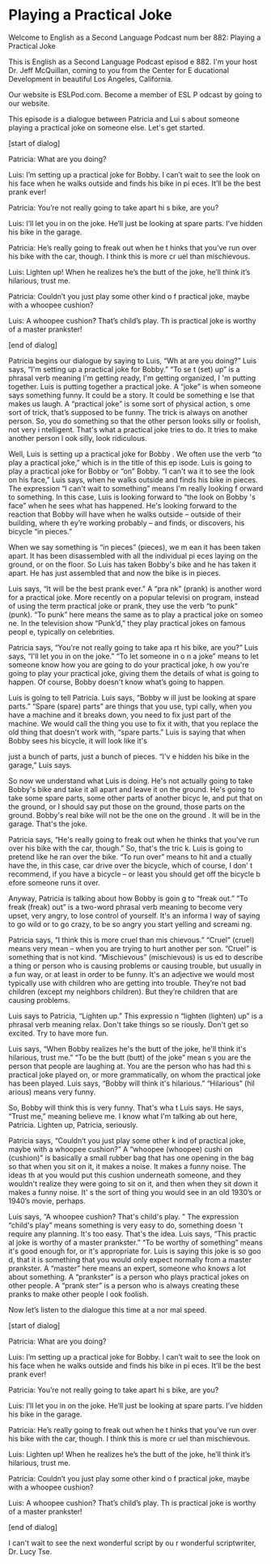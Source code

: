 # Playing a Practical Joke

Welcome to English as a Second Language Podcast num ber 882: Playing a Practical Joke

This is English as a Second Language Podcast episod e 882. I'm your host Dr. Jeff McQuillan, coming to you from the Center for E ducational Development in beautiful Los Angeles, California.

Our website is ESLPod.com. Become a member of ESL P odcast by going to our website.

This episode is a dialogue between Patricia and Lui s about someone playing a practical joke on someone else. Let's get started.

[start of dialog]

Patricia:  What are you doing?

Luis:  I’m setting up a practical joke for Bobby.  I can’t wait to see the look on his face when he walks outside and finds his bike in pi eces.  It’ll be the best prank ever!

Patricia:  You’re not really going to take apart hi s bike, are you?

Luis:  I’ll let you in on the joke.  He’ll just be looking at spare parts.  I’ve hidden his bike in the garage.

Patricia:  He’s really going to freak out when he t hinks that you’ve run over his bike with the car, though.  I think this is more cr uel than mischievous.

Luis:  Lighten up!  When he realizes he’s the butt of the joke, he’ll think it’s hilarious, trust me.

Patricia:  Couldn’t you just play some other kind o f practical joke, maybe with a whoopee cushion?

Luis:  A whoopee cushion?  That’s child’s play.  Th is practical joke is worthy of a master prankster!

[end of dialog]

Patricia begins our dialogue by saying to Luis, “Wh at are you doing?” Luis says, “I'm setting up a practical joke for Bobby.” “To se t (set) up” is a phrasal verb meaning I'm getting ready, I'm getting organized, I 'm putting together. Luis is putting together a practical joke. A “joke” is when  someone says something funny. It could be a story. It could be something e lse that makes us laugh. A “practical joke” is some sort of physical action, s ome sort of trick, that’s supposed to be funny. The trick is always on another person.  So, you do something so that the other person looks silly or foolish, not very i ntelligent. That's what a practical joke tries to do. It tries to make another person l ook silly, look ridiculous.

Well, Luis is setting up a practical joke for Bobby . We often use the verb “to play a practical joke,” which is in the title of this ep isode. Luis is going to play a practical joke for Bobby or “on” Bobby. “I can't wa it to see the look on his face,” Luis says, when he walks outside and finds his bike  in pieces. The expression “I can't wait to something” means I'm really looking f orward to something. In this case, Luis is looking forward to “the look on Bobby 's face” when he sees what has happened. He's looking forward to the reaction that Bobby will have when he walks outside – outside of their building, where th ey’re working probably – and finds, or discovers, his bicycle “in pieces.”

When we say something is “in pieces” (pieces), we m ean it has been taken apart. It has been disassembled with all the individual pi eces laying on the ground, or on the floor. So Luis has taken Bobby's bike and he  has taken it apart. He has just assembled that and now the bike is in pieces.

Luis says, “It will be the best prank ever.” A “pra nk” (prank) is another word for a practical joke. More recently on a popular televisi on program, instead of using the term practical joke or prank, they use the verb “to  punk” (punk). “To punk” here means the same as to play a practical joke on someo ne. In the television show “Punk’d,” they play practical jokes on famous peopl e, typically on celebrities.

Patricia says, “You're not really going to take apa rt his bike, are you?” Luis says, “I'll let you in on the joke.” “To let someone in o n a joke” means to let someone know how you are going to do your practical joke, h ow you're going to play your practical joke, giving them the details of what is going to happen. Of course, Bobby doesn't know what’s going to happen.

Luis is going to tell Patricia. Luis says, “Bobby w ill just be looking at spare parts.” “Spare (spare) parts” are things that you use, typi cally, when you have a machine and it breaks down, you need to fix just part of the machine. We would call the thing you use to fix it with, that you replace the old thing that doesn't work with, “spare parts.” Luis is saying that when Bobby sees his bicycle, it will look like it's

just a bunch of parts, just a bunch of pieces. “I'v e hidden his bike in the garage,” Luis says.

So now we understand what Luis is doing. He's not actually  going to take Bobby's bike and take it all apart and leave it on the ground. He's going to take some spare parts, some other parts of another bicyc le, and put that on the ground, or I should say put those on the ground, those  parts on the ground. Bobby's real bike will not be the one on the ground . It will be in the garage. That's the joke.

Patricia says, “He's really going to freak out when  he thinks that you've run over his bike with the car, though.” So, that's the tric k. Luis is going to pretend like he ran over the bike. “To run over” means to hit and a ctually have the, in this case, car drive over the bicycle, which of course, I don' t recommend, if you have a bicycle – or least you should get off the bicycle b efore someone runs it over.

Anyway, Patricia is talking about how Bobby is goin g to “freak out.” “To freak (freak) out” is a two-word phrasal verb meaning to become very upset, very angry, to lose control of yourself. It's an informa l way of saying to go wild or to go crazy, to be so angry you start yelling and screami ng.

Patricia says, “I think this is more cruel than mis chievous.” “Cruel” (cruel) means very mean – when you are trying to hurt another per son. “Cruel” is something that is not kind. “Mischievous” (mischievous) is us ed to describe a thing or person who is causing problems or causing trouble, but usually in a fun way, or at least in order to be funny. It's an adjective we  would most typically use with children who are getting into trouble. They’re not bad children (except my neighbors children). But they’re children that are causing problems.

Luis says to Patricia, “Lighten up.” This expressio n “lighten (lighten) up” is a phrasal verb meaning relax. Don't take things so se riously. Don't get so excited. Try to have more fun.

Luis says, “When Bobby realizes he's the butt of the joke, he'll think it's hilarious, trust me.” “To be the butt (butt) of the joke” mean s you are the person that people are laughing at. You are the person who has had thi s practical joke played on, or more grammatically, on whom the practical joke has been played. Luis says, “Bobby will think it's hilarious.” “Hilarious” (hil arious) means very funny.

So, Bobby will think this is very funny. That's wha t Luis says. He says, “Trust me,” meaning believe me. I know what I'm talking ab out here, Patricia. Lighten up, Patricia, seriously.

 Patricia says, “Couldn’t you just play some other k ind of practical joke, maybe with a whoopee cushion?” A “whoopee (whoopee) cushi on (cushion)” is basically a small rubber bag that has one opening in the bag so that when you sit on it, it makes a noise. It makes a funny noise. The ideas th at you would put this cushion underneath someone, and they wouldn't realize they were going to sit on it, and then when they sit down it makes a funny noise. It' s the sort of thing you would see in an old 1930’s or 1940’s movie, perhaps.

Luis says, “A whoopee cushion? That's child's play. ” The expression “child's play” means something is very easy to do, something doesn 't require any planning. It's too easy. That's the idea. Luis says, “This practic al joke is worthy of a master prankster.” “To be worthy of something” means it's good enough for, or it's appropriate for. Luis is saying this joke is so goo d, that it is something that you would only expect normally from a master prankster.  A “master” here means an expert, someone who knows a lot about something. A “prankster” is a person who plays practical jokes on other people. A “prank ster” is a person who is always creating these pranks to make other people l ook foolish.

Now let’s listen to the dialogue this time at a nor mal speed.

[start of dialog]

Patricia:  What are you doing?

Luis:  I’m setting up a practical joke for Bobby.  I can’t wait to see the look on his face when he walks outside and finds his bike in pi eces.  It’ll be the best prank ever!

Patricia:  You’re not really going to take apart hi s bike, are you?

Luis:  I’ll let you in on the joke.  He’ll just be looking at spare parts.  I’ve hidden his bike in the garage.

Patricia:  He’s really going to freak out when he t hinks that you’ve run over his bike with the car, though.  I think this is more cr uel than mischievous.

Luis:  Lighten up!  When he realizes he’s the butt of the joke, he’ll think it’s hilarious, trust me.

Patricia:  Couldn’t you just play some other kind o f practical joke, maybe with a whoopee cushion?

 Luis:  A whoopee cushion?  That’s child’s play.  Th is practical joke is worthy of a master prankster!

[end of dialog]

I can't wait to see the next wonderful script by ou r wonderful scriptwriter, Dr. Lucy Tse.



